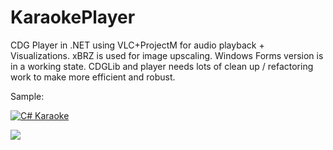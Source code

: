 # KaraokePlayer

CDG Player in .NET using VLC+ProjectM for audio playback + Visualizations.  xBRZ is used for image upscaling.  Windows Forms version is in a working state.  CDGLib and player needs lots of clean up / refactoring work to make more efficient and robust.

Sample:

[![C# Karaoke](https://img.youtube.com/vi/lnbgxOUkbdA/0.jpg)](https://www.youtube.com/watch?v=lnbgxOUkbdA)

<a href="https://www.buymeacoffee.com/spektor56"><img src="https://img.buymeacoffee.com/button-api/?text=Buy me a coffee&emoji=&slug=spektor56&button_colour=5F7FFF&font_colour=ffffff&font_family=Cookie&outline_colour=000000&coffee_colour=FFDD00"></a>
